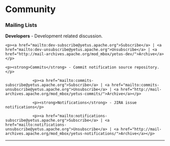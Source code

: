 <!---
  Licensed to the Apache Software Foundation (ASF) under one
  or more contributor license agreements.  See the NOTICE file
  distributed with this work for additional information
  regarding copyright ownership.  The ASF licenses this file
  to you under the Apache License, Version 2.0 (the
  "License"); you may not use this file except in compliance
  with the License.  You may obtain a copy of the License at

    http://www.apache.org/licenses/LICENSE-2.0

  Unless required by applicable law or agreed to in writing,
  software distributed under the License is distributed on an
  "AS IS" BASIS, WITHOUT WARRANTIES OR CONDITIONS OF ANY
  KIND, either express or implied.  See the License for the
  specific language governing permissions and limitations
  under the License.
-->

# Community
<div class="row-fluid">
  <div class="col-lg-6">
    <h3>Mailing Lists</h3>
    <p><strong>Developers</strong> - Development related discussion.</p>

    <p><a href="mailto:dev-subscribe@yetus.apache.org">Subscribe</a> | <a href="mailto:dev-unsubscribe@yetus.apache.org">Unsubscribe</a> | <a href="http://mail-archives.apache.org/mod_mbox/yetus-dev/">Archive</a></p>

    <p><strong>Commits</strong> - Commit notification source repository.</p>

                <p><a href="mailto:commits-subscribe@yetus.apache.org">Subscribe</a> | <a href="mailto:commits-unsubscribe@yetus.apache.org">Unsubscribe</a> | <a href="http://mail-archives.apache.org/mod_mbox/yetus-commits/">Archive</a></p>

                <p><strong>Notifications</strong> - JIRA issue notifications</p>

                <p><a href="mailto:notifications-subscribe@yetus.apache.org">Subscribe</a> | <a href="mailto:notifications-unsubscribe@yetus.apache.org">Unsubscribe</a> | <a href="http://mail-archives.apache.org/mod_mbox/yetus-notifications/">Archive</a></p>

  </div>
</div>
<hr>
